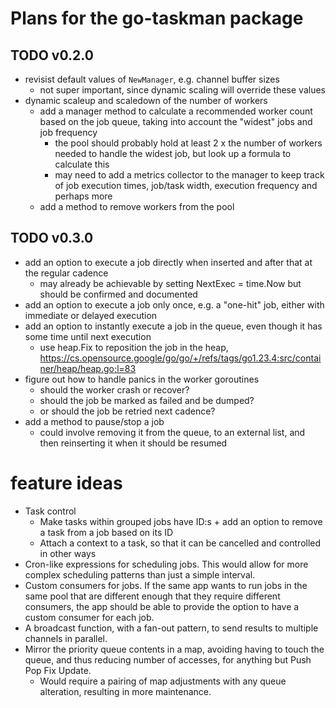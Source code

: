 # Plans for the go-taskman package

## TODO v0.2.0

- revisist default values of `NewManager`, e.g. channel buffer sizes
  - not super important, since dynamic scaling will override these values
- dynamic scaleup and scaledown of the number of workers
  - add a manager method to calculate a recommended worker count based on the job queue, taking into account the "widest" jobs and job frequency
    - the pool should probably hold at least 2 x the number of workers needed to handle the widest job, but look up a formula to calculate this
    - may need to add a metrics collector to the manager to keep track of job execution times, job/task width, execution frequency and perhaps more
  - add a method to remove workers from the pool

## TODO v0.3.0

- add an option to execute a job directly when inserted and after that at the regular cadence
  - may already be achievable by setting NextExec = time.Now but should be confirmed and documented
- add an option to execute a job only once, e.g. a "one-hit" job, either with immediate or delayed execution
- add an option to instantly execute a job in the queue, even though it has some time until next execution
  - use heap.Fix to reposition the job in the heap, https://cs.opensource.google/go/go/+/refs/tags/go1.23.4:src/container/heap/heap.go;l=83
- figure out how to handle panics in the worker goroutines
  - should the worker crash or recover?
  - should the job be marked as failed and be dumped?
  - or should the job be retried next cadence?
- add a method to pause/stop a job
  - could involve removing it from the queue, to an external list, and then reinserting it when it should be resumed

# feature ideas

- Task control
  - Make tasks within grouped jobs have ID:s + add an option to remove a task from a job based on its ID
  - Attach a context to a task, so that it can be cancelled and controlled in other ways
- Cron-like expressions for scheduling jobs. This would allow for more complex scheduling patterns than just a simple interval.
- Custom consumers for jobs. If the same app wants to run jobs in the same pool that are different enough that they require different consumers, the app should be able to provide the option to have a custom consumer for each job.
- A broadcast function, with a fan-out pattern, to send results to multiple channels in parallel.
- Mirror the priority queue contents in a map, avoiding having to touch the queue, and thus reducing number of accesses, for anything but Push Pop Fix Update.
  - Would require a pairing of map adjustments with any queue alteration, resulting in more maintenance.
